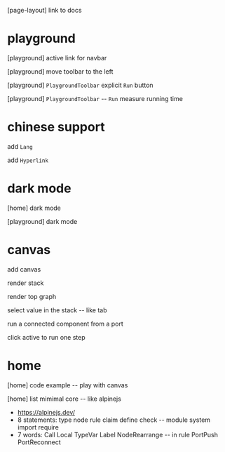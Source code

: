 [page-layout] link to docs

# playground

[playground] active link for navbar

[playground] move toolbar to the left

[playground] `PlaygroundToolbar` explicit `Run` button

[playground] `PlaygroundToolbar` -- `Run` measure running time

# chinese support

add `Lang`

add `Hyperlink`

# dark mode

[home] dark mode

[playground] dark mode

# canvas

add canvas

render stack

render top graph

select value in the stack -- like tab

run a connected component from a port

click active to run one step

# home

[home] code example -- play with canvas

[home] list mimimal core -- like alpinejs

- https://alpinejs.dev/
- 8 statements: type node rule claim define check -- module system import require
- 7 words: Call Local TypeVar Label NodeRearrange -- in rule PortPush PortReconnect
